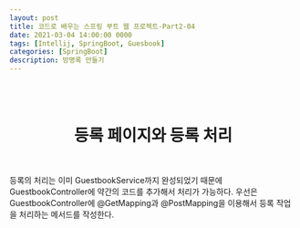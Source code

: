 ```yaml
---
layout: post
title: 코드로 배우는 스프링 부트 웹 프로젝트-Part2-04
date: 2021-03-04 14:00:00 0000
tags: [Intellij, SpringBoot, Guesbook]
categories: [SpringBoot]
description: 방명록 만들기
---
```


<br><br>

# <center>등록 페이지와 등록 처리</center>

<br>

등록의 처리는 이미 GuestbookService까지 완성되었기 때문에 GuestbookController에 약간의 코드를 추가해서 처리가 가능하다. 우선은 GuestbookController에 @GetMapping과 @PostMapping을 이용해서 등록 작업을 처리하는 메서드를 작성한다.